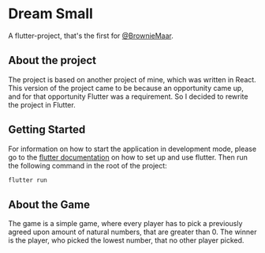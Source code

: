 # Dream Small

A flutter-project, that's the first for [@BrownieMaar](https://github.com/BrownieMaar/).

## About the project

The project is based on another project of mine, which was written in React. This version of the project came to be because an opportunity came up, and for that opportunity Flutter was a requirement. So I decided to rewrite the project in Flutter.

## Getting Started

For information on how to start the application in development mode, please go to the [flutter documentation](https://docs.flutter.dev/get-started/install) on how to set up and use flutter. Then run the following command in the root of the project:

```bash
flutter run
```

## About the Game

The game is a simple game, where every player has to pick a previously agreed upon amount of natural numbers, that are greater than 0. The winner is the player, who picked the lowest number, that no other player picked.